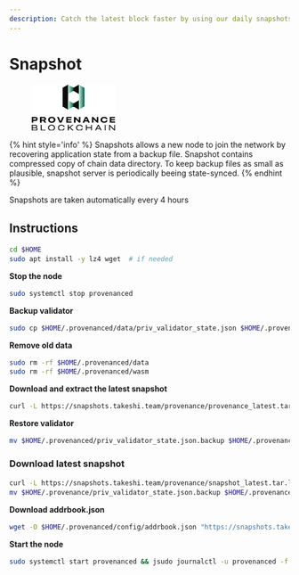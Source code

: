 ```yaml
---
description: Catch the latest block faster by using our daily snapshots.
---
```


# Snapshot

<figure><img src="https://github.com/takeshi-val/Logo/raw/main/provenanced_logo_name.png" width="150" alt=""><figcaption></figcaption></figure>

{% hint style='info' %}
Snapshots allows a new node to join the network by recovering application state from a backup file. 
Snapshot contains compressed copy of chain data directory. To keep backup files as small as plausible, 
snapshot server is periodically beeing state-synced.
{% endhint %}

Snapshots are taken automatically every 4 hours

## Instructions

```bash
cd $HOME
sudo apt install -y lz4 wget  # if needed
```
**Stop the node**
```bash
sudo systemctl stop provenanced
```

**Backup validator**
```bash
sudo cp $HOME/.provenanced/data/priv_validator_state.json $HOME/.provenanced/priv_validator_state.json.backup
```

**Remove old data**
```bash
sudo rm -rf $HOME/.provenanced/data
sudo rm -rf $HOME/.provenanced/wasm
```

**Download and extract the latest snapshot**
```bash
curl -L https://snapshots.takeshi.team/provenance/provenance_latest.tar.lz4 | lz4 -c -d - | tar -x -C $HOME/.provenanced
```

**Restore validator**
```bash
mv $HOME/.provenanced/priv_validator_state.json.backup $HOME/.provenanced/data/priv_validator_state.json
```
### Download latest snapshot
```bash
curl -L https://snapshots.takeshi.team/provenance/snapshot_latest.tar.lz4 | tar -Ilz4 -xf - -C $HOME/.provenance
mv $HOME/.provenance/priv_validator_state.json.backup $HOME/.provenance/data/priv_validator_state.json
```

**Download addrbook.json**
```bash
wget -O $HOME/.provenanced/config/addrbook.json "https://snapshots.takeshi.team/provenance/addrbook.json"
```

**Start the node**
```bash
sudo systemctl start provenanced && jsudo journalctl -u provenanced -f --no-hostname -o cat
``` 

